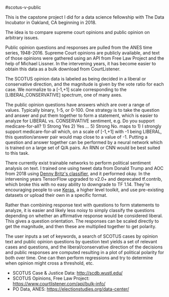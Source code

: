 #scotus-v-public

This is the capstone project I did for a data science fellowship with The Data Incubator 
in Oakland, CA beginning in 2018.

The idea is to compare supreme court opinions and public opinion on arbitrary issues. 

Public opinion questions and responses are pulled from the ANES time series, 1948-2016. 
Supreme Court opinions are publicly available, and text of those opinions were gathered 
using an API from Free Law Project and the help of Michael Lissner. In the intervening 
years, it has become easier to obtain this data as a bulk download from CourtListener.

The SCOTUS opinion data is labeled as being decided in a liberal or conservative direction,
and the magnitude is given by the vote ratio for each case. We normalize to a [-1,+1]
scale corresponding to the [LIBERAL,CONSERVATIVE] spectrum, one of many axes.

The public opinion questions have answers which are over a range of values. Typically
binary, 1-5, or 0-100. One strategy is to take the question and answer and put them
together to form a statement, which is easier to analyze for LIBERAL vs. CONSERVATIVE
sentiment, e.g. Do you support medicare-for-all? 1) Strong Yes 2) Yes ... 5) Strong No.
maps to 1) I strongly support medicare-for-all which, on a scale of [-1,+1] with -1 being
LIBERAL, this question/answer pair would map close to a value of -1. Putting a question and
answer together can be performed by a neural network which is trained on a large set of Q/A pairs.
An RNN or CNN would be best suited to this task.

There currently exist trainable networks to perform political sentiment analysis on text. I trained
one using tweet data from Donald Trump and AOC from 2018 using [Denny Britz's classifier](https://github.com/jacksonwalters/cnn-text-political-bias-tf),
and it performed okay. In the intervening years TensorFlow upgraded to v2.0+ and deprecated tf.contrib, which broke this with no easy ability
to downgrade to TF 1.14. They're encouraging people to use [Keras](https://www.tensorflow.org/tutorials/keras/text_classification_with_hub),
a higher level toolkit, and use pre-existing datasets or upload their own in a specific format.

Rather than combining response text with questions to form statements to analyze, it is easier
and likely less noisy to simply classify the questions depending on whether an affirmative response
would be considered liberal. This gives a question orientation. The responses can be scaled directly
to get the magnitude, and then these are multiplied together to get polarity.

The user inputs a set of keywords, a search of SCOTUS cases by opinion text and 
public opinion questions by question text yields a set of relevant cases and questions,
and the liberal/conservative direction of the decisions and public responses are computed
resulting in a plot of political polarity for both over time. One can then perform regressions 
and try to determine when opinion might cross a threshold, etc.

- SCOTUS Case & Justice Data: http://scdb.wustl.edu/
- SCOTUS Opinions, Free Law Project: https://www.courtlistener.com/api/bulk-info/
- PO Data, ANES: https://electionstudies.org/data-center/
